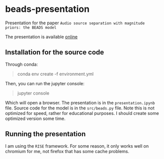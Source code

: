 # beads-presentation
Presentation for the paper `Audio source separation with magnitude priors: the BEADS model `

The presentation is available [online](https://aliutkus.github.io/beads-presentation/)

## Installation for the source code
Through conda:
> conda env create -f environment.yml


Then, you can run the jupyter console:

> jupyter console

Which will open a browser. The presentation is in the `presentation.ipynb` file. Source code for the model is in the `src/beads.py` file. Note this is not optimized for speed, rather for educational purposes. I should create some optimized version some time.

## Running the presentation

I am using the `RISE` framework. For some reason, it only works well on chromium for me, not firefox that has some cache problems.

